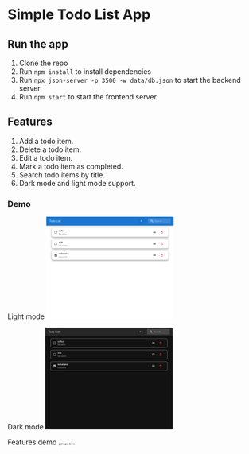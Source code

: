 # Simple Todo List App

## Run the app

1. Clone the repo
2. Run `npm install` to install dependencies
3. Run `npx json-server -p 3500 -w data/db.json` to start the backend server
4. Run `npm start` to start the frontend server

## Features
1. Add a todo item.
2. Delete a todo item.
3. Edit a todo item.
4. Mark a todo item as completed.
5. Search todo items by title.
6. Dark mode and light mode support.

### Demo

Light mode
<img src="images/light-mode.png" alt="light-mode" style="zoom: 25%;" />

Dark mode
<img src="images/dark-mode.png" alt="dark-mode" style="zoom: 25%;" />  

Features demo
<img src="images/demo.gif" alt="image-demo" style="zoom:33%;" />

